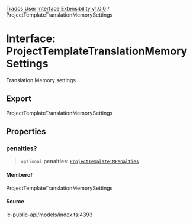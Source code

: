 [Trados User Interface Extensibility v1.0.0](../wiki/globals) / ProjectTemplateTranslationMemorySettings

# Interface: ProjectTemplateTranslationMemorySettings

Translation Memory settings

## Export

ProjectTemplateTranslationMemorySettings

## Properties

### penalties?

> `optional` **penalties**: [`ProjectTemplateTMPenalties`](../wiki/Interface.ProjectTemplateTMPenalties)

#### Memberof

ProjectTemplateTranslationMemorySettings

#### Source

lc-public-api/models/index.ts:4393
